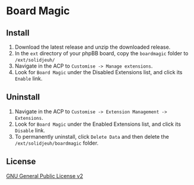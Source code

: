 # Board Magic

## Install
1. Download the latest release and unzip the downloaded release.
2. In the `ext` directory of your phpBB board, copy the `boardmagic` folder to `/ext/solidjeuh/`
3. Navigate in the ACP to `Customise -> Manage extensions`.
4. Look for `Board Magic` under the Disabled Extensions list, and click its `Enable` link.

## Uninstall
1. Navigate in the ACP to `Customise -> Extension Management -> Extensions`.
2. Look for `Board Magic` under the Enabled Extensions list, and click its `Disable` link.
3. To permanently uninstall, click `Delete Data` and then delete the `/ext/solidjeuh/boardmagic` folder.

## License
[GNU General Public License v2](http://opensource.org/licenses/GPL-2.0)
